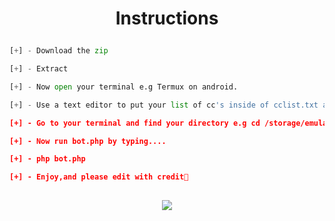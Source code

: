 # <p align="center">Instructions<p>

```py 
[+] - Download the zip

[+] - Extract

[+] - Now open your terminal e.g Termux on android.

[+] - Use a text editor to put your list of cc's inside of cclist.txt and save.

[+] - Go to your terminal and find your directory e.g cd /storage/emulated/0/Download/stripe-cc-checker-terminal-mass .

[+] - Now run bot.php by typing....

[+] - php bot.php

[+] - Enjoy,and please edit with credit🤣
 
```
<p align="center">
<a href="https://t.me/Legend_Userbot" alt="Telegram!"> <img src="https://aleen42.github.io/badges/src/telegram.svg" /> </a>

